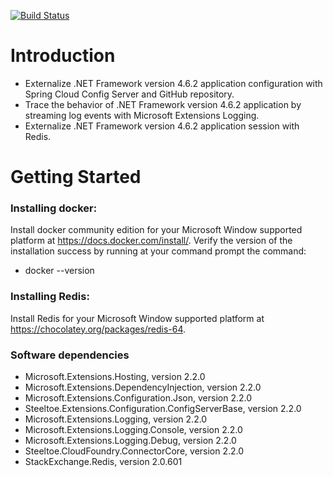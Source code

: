 [![Build Status](https://dev.azure.com/kinvitech/kinvitech/_apis/build/status/kekouebla.KinvitechBlog?branchName=refs%2Fpull%2F18%2Fmerge)](https://dev.azure.com/kinvitech/kinvitech/_build/latest?definitionId=2&branchName=refs%2Fpull%2F18%2Fmerge)

# Introduction 
  - Externalize .NET Framework version 4.6.2 application configuration with Spring Cloud Config Server and GitHub repository.
  - Trace the behavior of .NET Framework version 4.6.2 application by streaming log events with Microsoft Extensions Logging.
  - Externalize .NET Framework version 4.6.2 application session with Redis.

# Getting Started

### Installing docker:
Install docker community edition for your Microsoft Window supported platform at https://docs.docker.com/install/.
Verify the version of the  installation success by running at your command prompt the command: 
- docker --version

### Installing Redis:
Install Redis for your Microsoft Window supported platform at https://chocolatey.org/packages/redis-64.

### Software dependencies
   - Microsoft.Extensions.Hosting, version 2.2.0
   - Microsoft.Extensions.DependencyInjection, version 2.2.0
   - Microsoft.Extensions.Configuration.Json, version 2.2.0
   - Steeltoe.Extensions.Configuration.ConfigServerBase, version 2.2.0
   - Microsoft.Extensions.Logging, version 2.2.0
   - Microsoft.Extensions.Logging.Console, version 2.2.0
   - Microsoft.Extensions.Logging.Debug, version 2.2.0
   - Steeltoe.CloudFoundry.ConnectorCore, version 2.2.0
   - StackExchange.Redis, version 2.0.601

